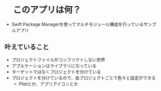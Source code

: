 # 　このアプリは何？

- Swift Package Managerを使ってマルチモジュール構成を行っているサンプルアプリ

## 叶えていること

- プロジェクトファイルがコンフリクトしない世界
- アプルケーションはライブラリになっている
- ターゲットではなくプロジェクトを分けている
- プロジェクトを分けているので、各プロジェクトごとで色々と設定ができる
  - Plistとか、アプリアイコンとか
